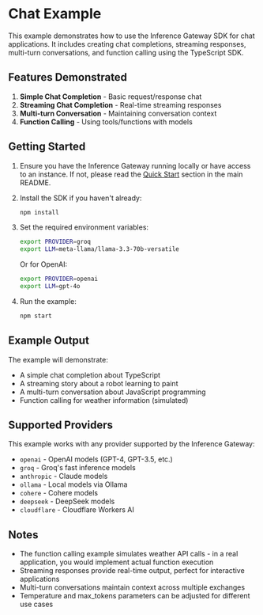 # Chat Example

This example demonstrates how to use the Inference Gateway SDK for chat applications. It includes creating chat completions, streaming responses, multi-turn conversations, and function calling using the TypeScript SDK.

## Features Demonstrated

1. **Simple Chat Completion** - Basic request/response chat
2. **Streaming Chat Completion** - Real-time streaming responses
3. **Multi-turn Conversation** - Maintaining conversation context
4. **Function Calling** - Using tools/functions with models

## Getting Started

1. Ensure you have the Inference Gateway running locally or have access to an instance. If not, please read the [Quick Start](../README.md#quick-start) section in the main README.

2. Install the SDK if you haven't already:

   ```bash
   npm install
   ```

3. Set the required environment variables:

   ```bash
   export PROVIDER=groq
   export LLM=meta-llama/llama-3.3-70b-versatile
   ```

   Or for OpenAI:

   ```bash
   export PROVIDER=openai
   export LLM=gpt-4o
   ```

4. Run the example:

   ```bash
   npm start
   ```

## Example Output

The example will demonstrate:

- A simple chat completion about TypeScript
- A streaming story about a robot learning to paint
- A multi-turn conversation about JavaScript programming
- Function calling for weather information (simulated)

## Supported Providers

This example works with any provider supported by the Inference Gateway:

- `openai` - OpenAI models (GPT-4, GPT-3.5, etc.)
- `groq` - Groq's fast inference models
- `anthropic` - Claude models
- `ollama` - Local models via Ollama
- `cohere` - Cohere models
- `deepseek` - DeepSeek models
- `cloudflare` - Cloudflare Workers AI

## Notes

- The function calling example simulates weather API calls - in a real application, you would implement actual function execution
- Streaming responses provide real-time output, perfect for interactive applications
- Multi-turn conversations maintain context across multiple exchanges
- Temperature and max_tokens parameters can be adjusted for different use cases
